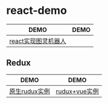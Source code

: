 # react-demo

|DEMO|DEMO|
|-|-|
|[react实现图灵机器人](https://wscats.github.io/react-demo/demo1/index.html)||


## Redux
|DEMO|DEMO|
|-|-|
|[原生rudux实例](https://wscats.github.io/react-demo/redux/demo1/index.html)|[rudux+vue实例](https://wscats.github.io/react-demo/redux/demo2/index.html)|